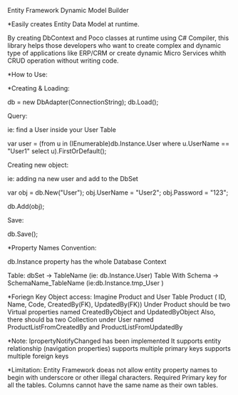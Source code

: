 Entity Framework Dynamic Model Builder

*Easily creates Entity Data Model at runtime.

By creating DbContext and Poco classes at runtime using C# Compiler, this library helps those developers who want to create complex and dynamic type of applications like ERP/CRM or create dynamic Micro Services whith CRUD operation without writing code.

*How to Use:

*Creating & Loading:

db = new DbAdapter(ConnectionString);
db.Load();

Query:

ie: find a User inside your User Table

var user = (from u in (IEnumerable<dynamic>)db.Instance.User
where u.UserName == "User1"
select u).FirstOrDefault();

Creating new object:

ie: adding na new user and add to the DbSet

var obj = db.New("User");
obj.UserName = "User2";
obj.Password = "123";

db.Add(obj);

Save:

db.Save();

*Property Names Convention:

db.Instance property has the whole Database Context

Table: dbSet -> TableName (ie: db.Instance.User)
Table With Schema -> SchemaName_TableName (ie:db.Instance.tmp_User )

*Foriegn Key Object access:
Imagine Product and User Table
Product ( ID, Name, Code, CreatedBy(FK), UpdatedBy(FK)) 
Under Product should be two Virtual properties named CreatedByObject and UpdatedByObject
Also, there should ba two Collection under User named ProductListFromCreatedBy and ProductListFromUpdatedBy

*Note:
IpropertyNotifyChanged has been implemented
It supports entity relationship (navigation properties)
supports multiple primary keys
supports multiple foreign keys

*Limitation:
Entity Framework doeas not allow entity property names to begin with underscore or other illegal characters.
Required Primary key for all the tables.
Columns cannot have the same name as their own tables.

